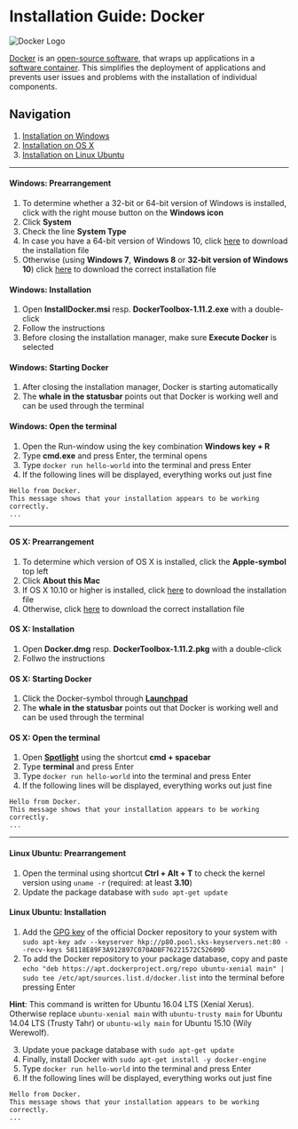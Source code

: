 # Installation Guide: Docker

![Docker Logo](https://upload.wikimedia.org/wikipedia/commons/7/79/Docker_%28container_engine%29_logo.png)

[Docker](https://www.docker.com) is an [open-source software](https://en.wikipedia.org/wiki/Open-source_model), that wraps up applications in a [software container](https://en.wikipedia.org/wiki/Operating-system-level_virtualization). This simplifies the deployment of applications and prevents user issues and problems with the installation of individual components.

## Navigation
1. [Installation on Windows](#windows-prearrangement)
2. [Installation on OS X](#os-x-prearrangement)
3. [Installation on Linux Ubuntu](#linux-ubuntu-prearrangement)

***

#### Windows: Prearrangement
1. To determine whether a 32-bit or 64-bit version of Windows is installed, click with the right mouse button on the **Windows icon**
2. Click **System**
3. Check the line **System Type**
4. In case you have a 64-bit version of Windows 10, click [here](https://download.docker.com/win/beta/InstallDocker.msi) to download the installation file
5. Otherwise (using **Windows 7**, **Windows 8** or **32-bit version of Windows 10**) click [here](https://github.com/docker/toolbox/releases/download/v1.11.2/DockerToolbox-1.11.2.exe) to download the correct installation file

#### Windows: Installation
1. Open **InstallDocker.msi** resp. **DockerToolbox-1.11.2.exe** with a double-click
2. Follow the instructions
3. Before closing the installation manager, make sure **Execute Docker** is selected

#### Windows: Starting Docker
1. After closing the installation manager, Docker is starting automatically
2. The **whale in the statusbar** points out that Docker is working well and can be used through the terminal

#### Windows: Open the terminal
1. Open the Run-window using the key combination **Windows key + R**
2. Type **cmd.exe** and press Enter, the terminal opens
3. Type `docker run hello-world` into the terminal and press Enter
5. If the following lines will be displayed, everything works out just fine

~~~
Hello from Docker.
This message shows that your installation appears to be working correctly.
...
~~~

***

#### OS X: Prearrangement
1. To determine which version of OS X is installed, click the **Apple-symbol** top left
2. Click **About this Mac**
4. If OS X 10.10 or higher is installed, click [here](https://download.docker.com/mac/beta/Docker.dmg) to download the installation file
5. Otherwise, click [here](https://github.com/docker/toolbox/releases/download/v1.11.2/DockerToolbox-1.11.2.pkg) to download the correct installation file

#### OS X: Installation
1. Open **Docker.dmg** resp. **DockerToolbox-1.11.2.pkg** with a double-click
2. Follwo the instructions

#### OS X: Starting Docker
1. Click the Docker-symbol through [**Launchpad**](https://en.wikipedia.org/wiki/Launchpad_(OS_X))
2. The **whale in the statusbar** points out that Docker is working well and can be used through the terminal

#### OS X: Open the terminal
1. Open [**Spotlight**](https://en.wikipedia.org/wiki/Spotlight_(software)) using the shortcut **cmd + spacebar**
2. Type **terminal** and press Enter
3. Type `docker run hello-world` into the terminal and press Enter
5. If the following lines will be displayed, everything works out just fine

~~~
Hello from Docker.
This message shows that your installation appears to be working correctly.
...
~~~

***

#### Linux Ubuntu: Prearrangement
1. Open the terminal using shortcut **Ctrl + Alt + T** to check the kernel version using `uname -r` (required: at least **3.10**)
3. Update the package database with `sudo apt-get update`

#### Linux Ubuntu: Installation
1. Add the [GPG key](https://en.wikipedia.org/wiki/GNU_Privacy_Guard) of the official Docker repository to your system with `sudo apt-key adv --keyserver hkp://p80.pool.sks-keyservers.net:80 --recv-keys 58118E89F3A912897C070ADBF76221572C52609D`
2. To add the Docker repository to your package database, copy and paste `echo "deb https://apt.dockerproject.org/repo ubuntu-xenial main" | sudo tee /etc/apt/sources.list.d/docker.list` into the terminal before pressing Enter

**Hint**: This command is written for Ubuntu 16.04 LTS (Xenial Xerus). Otherwise replace `ubuntu-xenial main` with `ubuntu-trusty main` for Ubuntu 14.04 LTS (Trusty Tahr) or `ubuntu-wily main` for Ubuntu 15.10 (Wily Werewolf).

3. Update youe package database with `sudo apt-get update`
4. Finally, install Docker with `sudo apt-get install -y docker-engine`
3. Type `docker run hello-world` into the terminal and press Enter
5. If the following lines will be displayed, everything works out just fine

~~~
Hello from Docker.
This message shows that your installation appears to be working correctly.
...
~~~

